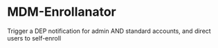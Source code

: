 # MDM-Enrollanator
Trigger a DEP notification for admin AND standard accounts, and direct users to self-enroll
